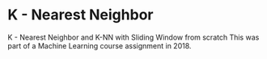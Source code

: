 # K - Nearest Neighbor
K - Nearest Neighbor and K-NN with Sliding Window from scratch
This was part of a Machine Learning course assignment in 2018.
